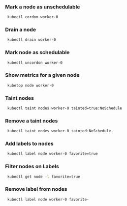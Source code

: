 ### Mark a node as unschedulable
``` bash
 kubectl cordon worker-0
 ```
### Drain a node
``` bash
 kubectl drain worker-0
 ```
### Mark node as schedulable
``` bash
 kubectl uncordon worker-0
 ```
### Show metrics for a given node
``` bash
 kubetop node worker-0
 ```
### Taint nodes
``` bash
 kubectl taint nodes worker-0 tainted=true:NoSchedule
 ```
 ### Remove a taint nodes
``` bash
 kubectl taint nodes worker-0 tainted:NoSchedule-
 ```
### Add labels to nodes
``` bash
 kubectl label node worker-0 favorite=true
 ```
### Filter nodes on Labels
``` bash
 kubectl get node -l favorite=true
 ```
### Remove label from nodes
``` bash
 kubectl label node worker-0 favorite-
 ```
